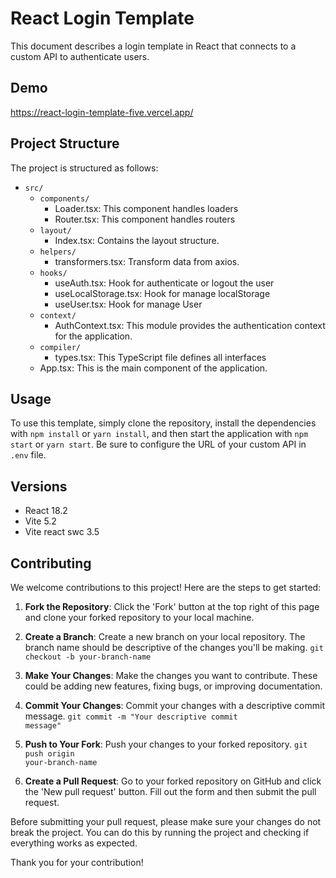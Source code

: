 # React Login Template

This document describes a login template in React that connects to a custom API to authenticate users.

## Demo

https://react-login-template-five.vercel.app/

## Project Structure

The project is structured as follows:

- `src/`
	- `components/`
		- Loader.tsx: This component handles loaders
		- Router.tsx: This component handles routers
	- `layout/`
		- Index.tsx: Contains the layout structure.
	- `helpers/`
		- transformers.tsx: Transform data from axios.
	- `hooks/`
		- useAuth.tsx: Hook for authenticate or logout the user
		- useLocalStorage.tsx: Hook for manage localStorage
		- useUser.tsx: Hook for manage User
	- `context/`
		- AuthContext.tsx: This module provides the authentication context for the application.
	- `compiler/`
		- types.tsx: This TypeScript file defines all interfaces
	- App.tsx: This is the main component of the application.

## Usage

To use this template, simply clone the repository, install the dependencies with `npm install` or `yarn install`, and then start the application with `npm start` or `yarn start`. Be sure to configure the URL of your custom API in `.env` file.

## Versions

- React 18.2
- Vite 5.2
- Vite react swc 3.5

## Contributing

We welcome contributions to this project! Here are the steps to get started:

1. **Fork the Repository**: Click the 'Fork' button at the top right of this page and clone your forked repository to your local machine.

2. **Create a Branch**: Create a new branch on your local repository. The branch name should be descriptive of the changes you'll be making.
<code>git checkout -b your-branch-name</code>

3. **Make Your Changes**: Make the changes you want to contribute. These could be adding new features, fixing bugs, or improving documentation.

4. **Commit Your Changes**: Commit your changes with a descriptive commit message.
<code>git commit -m "Your descriptive commit message"</code>

5. **Push to Your Fork**: Push your changes to your forked repository.
<code>git push origin your-branch-name</code>

6. **Create a Pull Request**: Go to your forked repository on GitHub and click the 'New pull request' button. Fill out the form and then submit the pull request.

Before submitting your pull request, please make sure your changes do not break the project. You can do this by running the project and checking if everything works as expected.

Thank you for your contribution!
